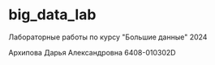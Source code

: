 # big_data_lab
Лабораторные работы по курсу "Большие данные" 2024

Архипова Дарья Александровна
6408-010302D
